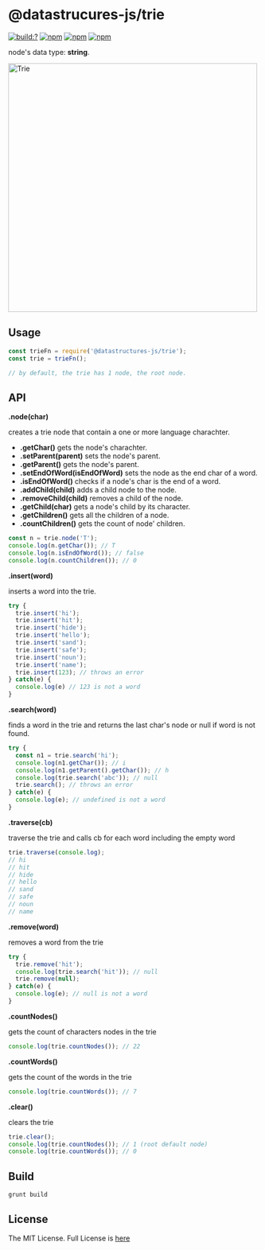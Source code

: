 # @datastrucures-js/trie

[![build:?](https://travis-ci.org/eyas-ranjous/datatructures-js/trie.svg?branch=master)](https://travis-ci.org/eyas-ranjous/datatructures-js/trie) 
[![npm](https://img.shields.io/npm/v/@datastructures-js/trie.svg)](https://www.npmjs.com/package/@datastructures-js/trie)
[![npm](https://img.shields.io/npm/dm/@datastructures-js/trie.svg)](https://www.npmjs.com/package/@datastructures-js/trie) [![npm](https://img.shields.io/badge/node-%3E=%206.0-blue.svg)](https://www.npmjs.com/package/@datastructures-js/trie)

node's data type: **string**.

<img width="500" alt="Trie" src="https://user-images.githubusercontent.com/6517308/42425010-dc9f20ca-82db-11e8-8f78-1efe6959df5f.png">

## Usage
```js
const trieFn = require('@datastructures-js/trie');
const trie = trieFn();

// by default, the trie has 1 node, the root node.
```

## API

**.node(char)**

creates a trie node that contain a one or more language charachter.

* **.getChar()** gets the node's charachter.
* **.setParent(parent)** sets the node's parent.
* **.getParent()** gets the node's parent.
* **.setEndOfWord(isEndOfWord)** sets the node as the end char of a word.
* **.isEndOfWord()** checks if a node's char is the end of a word.
* **.addChild(child)** adds a child node to the node.
* **.removeChild(child)** removes a child of the node.
* **.getChild(char)** gets a node's child by its character.
* **.getChildren()** gets all the children of a node.
* **.countChildren()** gets the count of node' children.

```js
const n = trie.node('T');
console.log(n.getChar()); // T
console.log(n.isEndOfWord()); // false
console.log(n.countChildren()); // 0
```

**.insert(word)** 

inserts a word into the trie.

```js
try {
  trie.insert('hi');
  trie.insert('hit');
  trie.insert('hide');
  trie.insert('hello');
  trie.insert('sand');
  trie.insert('safe');
  trie.insert('noun');
  trie.insert('name');
  trie.insert(123); // throws an error
} catch(e) {
  console.log(e) // 123 is not a word 
}
```

**.search(word)** 

finds a word in the trie and returns the last char's node or null if word is not found.

```js
try {
  const n1 = trie.search('hi');
  console.log(n1.getChar()); // i
  console.log(n1.getParent().getChar()); // h
  console.log(trie.search('abc')); // null
  trie.search(); // throws an error
} catch(e) {
  console.log(e); // undefined is not a word
}
```

**.traverse(cb)** 

traverse the trie and calls cb for each word including the empty word

```js
trie.traverse(console.log);
// hi
// hit
// hide
// hello
// sand
// safe
// noun
// name
```

**.remove(word)** 

removes a word from the trie

```js
try {
  trie.remove('hit');
  console.log(trie.search('hit')); // null
  trie.remove(null);
} catch(e) {
  console.log(e); // null is not a word
}
```

**.countNodes()**

gets the count of characters nodes in the trie

```js
console.log(trie.countNodes()); // 22
```

**.countWords()** 

gets the count of the words in the trie

```js
console.log(trie.countWords()); // 7
```

**.clear()** 

clears the trie

```js
trie.clear();
console.log(trie.countNodes()); // 1 (root default node)
console.log(trie.countWords()); // 0
```

## Build
```
grunt build
```

## License
The MIT License. Full License is [here](https://github.com/datastructures-js/trie/blob/master/LICENSE)
